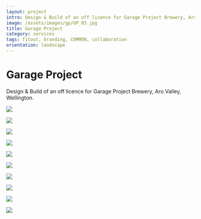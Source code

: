 ```yaml
---
layout: project
intro: Design & Build of an off licence for Garage Project Brewery, Aro Valley, Wellington. 
image: /assets/images/gp/GP_03.jpg
title: Garage Project
category: services
tags: fitout, branding, COMMON, collaboration
orientation: landscape
---
```


# Garage Project

Design & Build of an off licence for Garage Project Brewery, Aro Valley, Wellington. 

![](/assets/images/gp/GP_03.jpg)

![](/assets/images/gp/GP01.jpg)

![](/assets/images/gp/GP_02.jpg)

![](/assets/images/gp/GP_04.jpg)

![](/assets/images/gp/GP_05.jpg)

![](/assets/images/gp/GP_06.jpg)

![](/assets/images/gp/GP_07.jpg)

![](/assets/images/gp/GP_10.jpg)

![](/assets/images/gp/GP_16.jpg)

![](/assets/images/gp/GP_20.jpg)